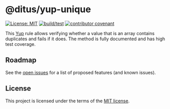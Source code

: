 # @ditus/yup-unique

[![License: MIT](https://img.shields.io:/github/license/ditus-software/yup-unique)](LICENSE)
[![build/test](https://github.com/ditus-software/yup-unique/actions/workflows/node.js.yml/badge.svg?branch=master)](https://github.com/ditus-software/yup-unique/actions/workflows/node.js.yml)
[![contributor covenant](https://img.shields.io/badge/Contributor%20Covenant-v2.0%20adopted-ff69b4.svg)](CODE-OF-CONDUCT.md)

This [Yup](https://github.com/jquense/yup) rule allows verifying whether a value
that is an array contains duplicates and fails if it does. The method is fully
documented and has high test coverage.

## Roadmap

See the [open issues](https://github.com/ditus-software/yup-unique/issues) for a
list of proposed features (and known issues).

## License

This project is licensed under the terms of the [MIT license](LICENSE).
